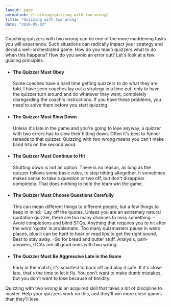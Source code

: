 ```yaml
---
layout: page
permalink: /training/quizzing-with-two-wrong/
title: "Quizzing with two wrong"
date: "2016-05-02"
---
```


Coaching quizzers with two wrong can be one of the more maddening tasks you will experience. Such situations can radically impact your strategy and derail a well-orchestrated game. How do you teach quizzers what to do when this happens? How do you avoid an error out? Let's look at a few guiding principles.

- #### The Quizzer Must Obey
    
    Some coaches have a hard time getting quizzers to do what they are told. I have seen coaches lay out a strategy in a time out, only to have the quizzer turn around and do whatever they want, completely disregarding the coach's instructions. If you have these problems, you need to solve them before you start quizzing.
- #### The Quizzer Must Slow Down
    
    Unless it's late in the game and you're going to lose anyway, a quizzer with two errors has to slow their hitting down. Often it's best to funnel rereads to that quizzer. Quizzing with two wrong means you can't make blind hits on the second word.
- #### The Quizzer Must Continue to Hit
    
    Shutting down is not an option. There is no reason, as long as the quizzer follows some basic rules, to stop hitting altogether. It sometimes makes sense to take a question or two off, but don't disappear completely. That does nothing to help the team win the game.
- #### The Quizzer Must Choose Questions Carefully
    
    This can mean different things to different people, but a few things to keep in mind: -Lay off the quotes. Unless you are an extremely natural quotation quizzer, there are too many chances to miss something. -Avoid completions and blind STQs. Anything that requires you to hit after the word 'quote' is problematic. Too many quizmasters pause in weird places, plus it can be hard to hear or read lips to get the right sound. Best to stay away. -Go for bread and butter stuff. Analysis, part-answers, GCAs are all good ones with two wrong.
- #### The Quizzer Must Be Aggressive Late in the Game
    
    Early in the match, it's smartest to back off and play it safe. If it's close late, that's the time to let it fly. You don't want to make dumb mistakes, but you don't want to lose because of timidity.

Quizzing with two wrong is an acquired skill that takes a lot of discipline to master. Help your quizzers work on this, and they'll win more close games than they'll lose.
